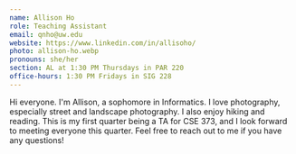```yaml
---
name: Allison Ho
role: Teaching Assistant
email: qnho@uw.edu
website: https://www.linkedin.com/in/allisoho/
photo: allison-ho.webp
pronouns: she/her
section: AL at 1:30 PM Thursdays in PAR 220
office-hours: 1:30 PM Fridays in SIG 228
---
```


Hi everyone. I'm Allison, a sophomore in Informatics. I love photography, especially street and landscape photography. I also enjoy hiking and reading. This is my first quarter being a TA for CSE 373, and I look forward to meeting everyone this quarter. Feel free to reach out to me if you have any questions!
